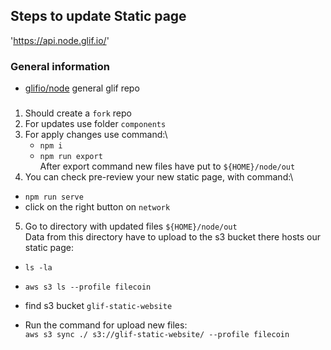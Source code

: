 ## Steps to update Static page  

'https://api.node.glif.io/'


### General information

- [glifio/node](https://github.com/glifio/node)  general glif repo
### 

1. Should create a `fork` repo
2. For updates use folder `components`
3. For apply changes use command:\
    - ````npm i ````
   - ```npm run export```\
   After export command new files have put to `${HOME}/node/out`
4. You can check pre-review your new static page, with command:\
-  ````npm run serve````
- click on the right button on `network`
5. Go to directory with updated files `${HOME}/node/out`\
   Data from this directory have to upload to the s3 bucket there hosts our static page:

 - ``ls -la``
 - ``aws s3 ls --profile filecoin``
 - find s3 bucket `glif-static-website`

 - Run the command for upload new files:\
 ``aws s3 sync ./ s3://glif-static-website/ --profile filecoin``